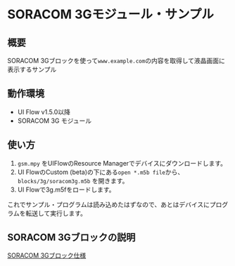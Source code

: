 # SORACOM 3Gモジュール・サンプル

## 概要

SORACOM 3Gブロックを使って`www.example.com`の内容を取得して液晶画面に表示するサンプル

## 動作環境

* UI Flow v1.5.0以降
* SORACOM 3G モジュール

## 使い方

1. `gsm.mpy` をUIFlowのResource Managerでデバイスにダウンロードします。
2. UI FlowのCustom (beta)の下にある`open *.m5b file`から、`blocks/3g/soracom3g.m5b` を開きます。
3. UI Flowで3g.m5fをロードします。

これでサンプル・プログラムは読み込めたはずなので、あとはデバイスにプログラムを転送して実行します。

## SORACOM 3Gブロックの説明

[SORACOM 3Gブロック仕様](../../blocks/3g)
